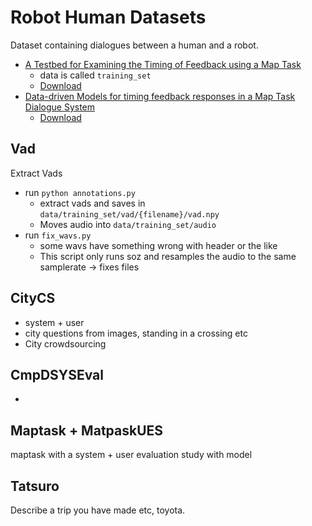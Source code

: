 # Robot Human Datasets

Dataset containing dialogues between a human and a robot.

* [A Testbed for Examining the Timing of Feedback using a Map Task](http://www.speech.kth.se/prod/publications/files/3761.pdf)
  - data is called `training_set`
  - [Download](http://www.speech.kth.se/maptask/training_set_11Nov2014.zip)
* [Data-driven Models for timing feedback responses in a Map Task Dialogue System](http://www.sciencedirect.com/science/article/pii/S0885230814000151)
  - [Download](http://www.speech.kth.se/maptask/user_evaluation_set_11Nov2014.zip)


## Vad

Extract Vads
  - run `python annotations.py`
    - extract vads and saves in `data/training_set/vad/{filename}/vad.npy`
    - Moves audio into `data/training_set/audio`
  - run `fix_wavs.py`
    - some wavs have something wrong with header or the like
    - This script only runs soz and resamples the audio to the same samplerate -> fixes
      files


## CityCS

* system + user
* city questions from images, standing in a crossing etc
* City crowdsourcing

## CmpDSYSEval

* 

## Maptask + MatpaskUES 

maptask with a system + user evaluation study with model


## Tatsuro

Describe a trip you have made etc, toyota.



